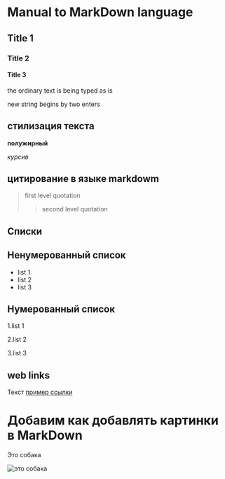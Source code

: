 # Manual to MarkDown language
## Title 1
### Title 2
#### Title 3
the ordinary text is being typed as is

new string begins by two enters

## стилизация текста

**полужирный**

*курсив*

## цитирование в языке markdowm
> first level quotation
>> second level quotation

## Списки
## Ненумерованный список

* list 1
* list 2
* list 3

## Нумерованный список

1.list 1

2.list 2

3.list 3

## web links
Текст [пример ссылки]("http.rbc.ru" "Всплывающая подсказка")

# Добавим как добавлять картинки в MarkDown

Это собака

![это собака](dog.jpeg)
